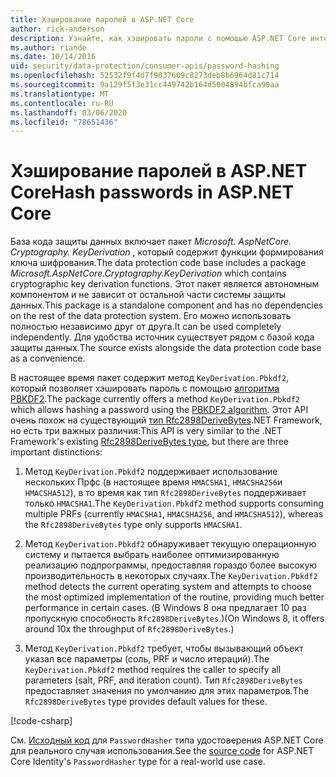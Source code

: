 ```yaml
---
title: Хэширование паролей в ASP.NET Core
author: rick-anderson
description: Узнайте, как хэшировать пароли с помощью ASP.NET Core интерфейсов API защиты данных.
ms.author: riande
ms.date: 10/14/2016
uid: security/data-protection/consumer-apis/password-hashing
ms.openlocfilehash: 52532f9f4d7f9037609c8273deb8b6964d81c714
ms.sourcegitcommit: 9a129f5f3e31cc449742b164d5004894bfca90aa
ms.translationtype: MT
ms.contentlocale: ru-RU
ms.lasthandoff: 03/06/2020
ms.locfileid: "78651436"
---
```

# <a name="hash-passwords-in-aspnet-core"></a><span data-ttu-id="94645-103">Хэширование паролей в ASP.NET Core</span><span class="sxs-lookup"><span data-stu-id="94645-103">Hash passwords in ASP.NET Core</span></span>

<span data-ttu-id="94645-104">База кода защиты данных включает пакет *Microsoft. AspNetCore. Cryptography. KeyDerivation* , который содержит функции формирования ключа шифрования.</span><span class="sxs-lookup"><span data-stu-id="94645-104">The data protection code base includes a package *Microsoft.AspNetCore.Cryptography.KeyDerivation* which contains cryptographic key derivation functions.</span></span> <span data-ttu-id="94645-105">Этот пакет является автономным компонентом и не зависит от остальной части системы защиты данных.</span><span class="sxs-lookup"><span data-stu-id="94645-105">This package is a standalone component and has no dependencies on the rest of the data protection system.</span></span> <span data-ttu-id="94645-106">Его можно использовать полностью независимо друг от друга.</span><span class="sxs-lookup"><span data-stu-id="94645-106">It can be used completely independently.</span></span> <span data-ttu-id="94645-107">Для удобства источник существует рядом с базой кода защиты данных.</span><span class="sxs-lookup"><span data-stu-id="94645-107">The source exists alongside the data protection code base as a convenience.</span></span>

<span data-ttu-id="94645-108">В настоящее время пакет содержит метод `KeyDerivation.Pbkdf2`, который позволяет хэшировать пароль с помощью [алгоритма PBKDF2](https://tools.ietf.org/html/rfc2898#section-5.2).</span><span class="sxs-lookup"><span data-stu-id="94645-108">The package currently offers a method `KeyDerivation.Pbkdf2` which allows hashing a password using the [PBKDF2 algorithm](https://tools.ietf.org/html/rfc2898#section-5.2).</span></span> <span data-ttu-id="94645-109">Этот API очень похож на существующий [тип Rfc2898DeriveBytes](/dotnet/api/system.security.cryptography.rfc2898derivebytes).NET Framework, но есть три важных различия:</span><span class="sxs-lookup"><span data-stu-id="94645-109">This API is very similar to the .NET Framework's existing [Rfc2898DeriveBytes type](/dotnet/api/system.security.cryptography.rfc2898derivebytes), but there are three important distinctions:</span></span>

1. <span data-ttu-id="94645-110">Метод `KeyDerivation.Pbkdf2` поддерживает использование нескольких Прфс (в настоящее время `HMACSHA1`, `HMACSHA256`и `HMACSHA512`), в то время как тип `Rfc2898DeriveBytes` поддерживает только `HMACSHA1`.</span><span class="sxs-lookup"><span data-stu-id="94645-110">The `KeyDerivation.Pbkdf2` method supports consuming multiple PRFs (currently `HMACSHA1`, `HMACSHA256`, and `HMACSHA512`), whereas the `Rfc2898DeriveBytes` type only supports `HMACSHA1`.</span></span>

2. <span data-ttu-id="94645-111">Метод `KeyDerivation.Pbkdf2` обнаруживает текущую операционную систему и пытается выбрать наиболее оптимизированную реализацию подпрограммы, предоставляя гораздо более высокую производительность в некоторых случаях.</span><span class="sxs-lookup"><span data-stu-id="94645-111">The `KeyDerivation.Pbkdf2` method detects the current operating system and attempts to choose the most optimized implementation of the routine, providing much better performance in certain cases.</span></span> <span data-ttu-id="94645-112">(В Windows 8 она предлагает 10 раз пропускную способность `Rfc2898DeriveBytes`.)</span><span class="sxs-lookup"><span data-stu-id="94645-112">(On Windows 8, it offers around 10x the throughput of `Rfc2898DeriveBytes`.)</span></span>

3. <span data-ttu-id="94645-113">Метод `KeyDerivation.Pbkdf2` требует, чтобы вызывающий объект указал все параметры (соль, PRF и число итераций).</span><span class="sxs-lookup"><span data-stu-id="94645-113">The `KeyDerivation.Pbkdf2` method requires the caller to specify all parameters (salt, PRF, and iteration count).</span></span> <span data-ttu-id="94645-114">Тип `Rfc2898DeriveBytes` предоставляет значения по умолчанию для этих параметров.</span><span class="sxs-lookup"><span data-stu-id="94645-114">The `Rfc2898DeriveBytes` type provides default values for these.</span></span>

[!code-csharp[](password-hashing/samples/passwordhasher.cs)]

<span data-ttu-id="94645-115">См. [Исходный код](https://github.com/dotnet/AspNetCore/blob/master/src/Identity/Extensions.Core/src/PasswordHasher.cs) для `PasswordHasher` типа удостоверения ASP.NET Core для реального случая использования.</span><span class="sxs-lookup"><span data-stu-id="94645-115">See the [source code](https://github.com/dotnet/AspNetCore/blob/master/src/Identity/Extensions.Core/src/PasswordHasher.cs) for ASP.NET Core Identity's `PasswordHasher` type for a real-world use case.</span></span>
